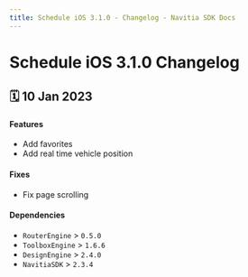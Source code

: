 ```yaml
---
title: Schedule iOS 3.1.0 - Changelog - Navitia SDK Docs
---
```


# Schedule iOS 3.1.0 Changelog

<h2>🗓 10 Jan 2023</h2>

#### Features
- Add favorites 
- Add real time vehicle position 

#### Fixes
- Fix page scrolling 

#### Dependencies
- `RouterEngine` > `0.5.0`
- `ToolboxEngine` > `1.6.6`
- `DesignEngine` > `2.4.0`
- `NavitiaSDK` > `2.3.4`